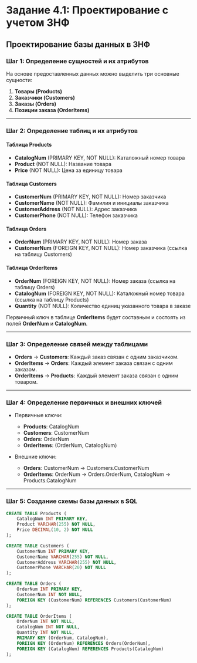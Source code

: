 # Задание 4.1: Проектирование с учетом 3НФ

## Проектирование базы данных в 3НФ

### Шаг 1: Определение сущностей и их атрибутов

На основе предоставленных данных можно выделить три основные сущности:
1. **Товары (Products)**
2. **Заказчики (Customers)**
3. **Заказы (Orders)**
4. **Позиции заказа (OrderItems)**

---

### Шаг 2: Определение таблиц и их атрибутов

#### Таблица Products
- **CatalogNum** (PRIMARY KEY, NOT NULL): Каталожный номер товара
- **Product** (NOT NULL): Название товара
- **Price** (NOT NULL): Цена за единицу товара

#### Таблица Customers
- **CustomerNum** (PRIMARY KEY, NOT NULL): Номер заказчика
- **CustomerName** (NOT NULL): Фамилия и инициалы заказчика
- **CustomerAddress** (NOT NULL): Адрес заказчика
- **CustomerPhone** (NOT NULL): Телефон заказчика

#### Таблица Orders
- **OrderNum** (PRIMARY KEY, NOT NULL): Номер заказа
- **CustomerNum** (FOREIGN KEY, NOT NULL): Номер заказчика (ссылка на таблицу Customers)

#### Таблица OrderItems
- **OrderNum** (FOREIGN KEY, NOT NULL): Номер заказа (ссылка на таблицу Orders)
- **CatalogNum** (FOREIGN KEY, NOT NULL): Каталожный номер товара (ссылка на таблицу Products)
- **Quantity** (NOT NULL): Количество единиц указанного товара в заказе

Первичный ключ в таблице **OrderItems** будет составным и состоять из полей **OrderNum** и **CatalogNum**.

---

### Шаг 3: Определение связей между таблицами

- **Orders** → **Customers**: Каждый заказ связан с одним заказчиком.
- **OrderItems** → **Orders**: Каждый элемент заказа связан с одним заказом.
- **OrderItems** → **Products**: Каждый элемент заказа связан с одним товаром.

---

### Шаг 4: Определение первичных и внешних ключей

- Первичные ключи:
  - **Products**: CatalogNum
  - **Customers**: CustomerNum
  - **Orders**: OrderNum
  - **OrderItems**: (OrderNum, CatalogNum)

- Внешние ключи:
  - **Orders**: CustomerNum → Customers.CustomerNum
  - **OrderItems**: OrderNum → Orders.OrderNum, CatalogNum → Products.CatalogNum

---

### Шаг 5: Создание схемы базы данных в SQL

```sql
CREATE TABLE Products (
    CatalogNum INT PRIMARY KEY,
    Product VARCHAR(255) NOT NULL,
    Price DECIMAL(10, 2) NOT NULL
);

CREATE TABLE Customers (
    CustomerNum INT PRIMARY KEY,
    CustomerName VARCHAR(255) NOT NULL,
    CustomerAddress VARCHAR(255) NOT NULL,
    CustomerPhone VARCHAR(20) NOT NULL
);

CREATE TABLE Orders (
    OrderNum INT PRIMARY KEY,
    CustomerNum INT NOT NULL,
    FOREIGN KEY (CustomerNum) REFERENCES Customers(CustomerNum)
);

CREATE TABLE OrderItems (
    OrderNum INT NOT NULL,
    CatalogNum INT NOT NULL,
    Quantity INT NOT NULL,
    PRIMARY KEY (OrderNum, CatalogNum),
    FOREIGN KEY (OrderNum) REFERENCES Orders(OrderNum),
    FOREIGN KEY (CatalogNum) REFERENCES Products(CatalogNum)
);
```


